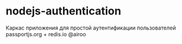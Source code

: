 # nodejs-authentication

Каркас приложения для простой аутентификации пользователей
passportjs.org + redis.io
@airoo
